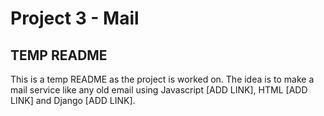 # Project 3 - Mail
## TEMP README
This is a temp README as the project is worked on. The idea is to make a mail service like any old email using Javascript [ADD LINK], HTML [ADD LINK] and Django [ADD LINK].